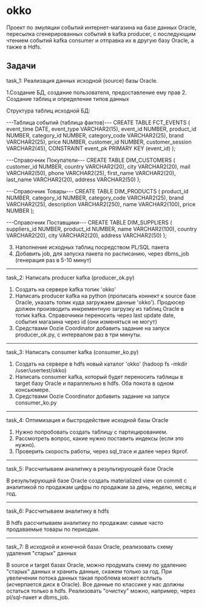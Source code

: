 # okko

Проект по эмуляции событий интернет-магазина на базе данных Oracle, пересылка сгенерированных событий в kafka producer, с последующим чтением событий kafka consumer и отправка их в другую базу Oracle, а также в Hdfs.

Задачи
----------------------------------------------------------------------------------------------------------------------------
task_1: Реализация данных исходной (source) базы Oracle. 

1.Создание БД, создание пользователя, предоставление ему прав
2. Создание таблиц и определение типов данных

Структура таблиц исходной БД:

---Таблица событий (таблица фактов)---
CREATE TABLE FCT_EVENTS ( 
event_time DATE,
event_type VARCHAR2(15),
event_id NUMBER, 
product_id NUMBER, 
category_id NUMBER, 
category_code VARCHAR2(25), 
brand VARCHAR2(25), 
price NUMBER, 
customer_id NUMBER, 
customer_session VARCHAR2(45),
CONSTRAINT event_pk PRIMARY KEY (event_id)
);

---Справочник Покупатели---
CREATE TABLE DIM_CUSTOMERS (
customer_id NUMBER,
country VARCHAR2(20),
city VARCHAR2(20),
mail VARCHAR2(50),
phone VARCHAR2(25),
first_name VARCHAR2(20),
last_name VARCHAR2(20),
address VARCHAR2(50)
);

---Справочник Товары---
CREATE TABLE DIM_PRODUCTS (
product_id NUMBER,
category_id NUMBER,
category_code VARCHAR2(25),
brand VARCHAR2(25),
description VARCHAR2(250),
name VARCHAR2(100),
price NUMBER
);

---Справочник Поставщики---
CREATE TABLE DIM_SUPPLIERS (
suppliers_id NUMBER,
product_id NUMBER,
name VARCHAR2(100),
country VARCHAR2(20),
city VARCHAR2(20),
address VARCHAR2(50)
);


3. Наполнение исходных таблиц посредством PL/SQL пакета
4. Добавить job, для запуска пакета по расписанию, через dbms_job (генерация раз в 5-10 минут)

----------------------------------------------------------------------------------------------------------------------------
task_2: Написать producer kafka (producer_ok.py)

1. Создать на сервере kafka топик 'okko' 
2. Написать producer kafka на python (прописать коннект к source базе Oraclе, указать топик куда загружаем данные 'okko'). Продюсер должен производить инкрементную загрузку из таблиц Oracle в топик kafka. Справочники переносить через last update date, события магазина через id (они изменяться не могут)
3. Средствами Oozie Coordinator добавить задание на запуск producer_ok.py, с интервалом раз в три минуты.		

----------------------------------------------------------------------------------------------------------------------------
task_3: Написать consumer kafka (consumer_ko.py)

1. Создать на сервере в hdfs новый каталог 'okko' (hadoop fs -mkdir /user/usertest/okko)
2. Написать consumer kafka, который будет переносить таблицы в target базу Oracle и параллельно в hdfs. Оба покота в одном консьюмере. 
3. Средствами Oozie Coordinator добавить задание на запуск consumer_ko.py

----------------------------------------------------------------------------------------------------------------------------
task_4: Оптимизация и быстродействие исходной базы Oracle

1. Нужно попробовать создать таблицу с партицированием.
2. Рассмотреть вопрос, какие нужно поставить индексы (если это нужно).
3. Проверить скорость работы, через sql_trace и далее через tkprof.

----------------------------------------------------------------------------------------------------------------------------
task_5:  Рассчитываем аналитику в результирующей базе Oracle

В результирующей базе Oracle создать materialized view on commit с аналитикой по продажам
цифры по продажам за день, неделю, месяц и год.

----------------------------------------------------------------------------------------------------------------------------
task_6: Рассчитываем аналитику в hdfs

В hdfs рассчитываем аналитику по продажам: самые часто продаваемые товары по периодам.

----------------------------------------------------------------------------------------------------------------------------
task_7: В исходной и конечной базах Oracle, реализовать схему удаления "старых" данных

В source и target базах Oracle, можно продумать схему по удалению "старых" данных и хранить данные, скажем только за год. 
При увеличении потока данных такая проблема может всплыть (исчерпается диск в Oracle). Все данные по классике у нас должны остаться только в hdfs. 
Реализовать "очистку" можно, например, через pl/sql-пакет и dbms_job.
